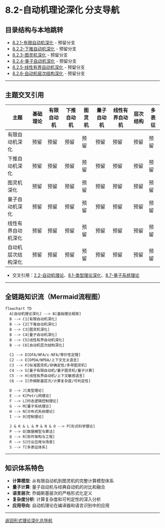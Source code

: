 # 8.2-自动机理论深化 分支导航

## 目录结构与本地跳转
- [8.2.1-有限自动机深化](8.2.1-有限自动机深化.md) - 预留分支
- [8.2.2-下推自动机深化](8.2.2-下推自动机深化.md) - 预留分支
- [8.2.3-图灵机深化](8.2.3-图灵机深化.md) - 预留分支
- [8.2.4-量子自动机深化](8.2.4-量子自动机深化.md) - 预留分支
- [8.2.5-线性有界自动机深化](8.2.5-线性有界自动机深化.md) - 预留分支
- [8.2.6-自动机层次结构深化](8.2.6-自动机层次结构深化.md) - 预留分支

---

## 主题交叉引用
| 主题      | 基础理论 | 有限自动机 | 下推自动机 | 图灵机 | 量子自动机 | 线性有界自动机 | 层次结构 | 多表征 |
|-----------|----------|------------|------------|--------|------------|----------------|----------|--------|
| 有限自动机深化| 预留     | 预留       | 预留       | 预留   | 预留       | 预留           | 预留     | 预留   |
| 下推自动机深化| 预留     | 预留       | 预留       | 预留   | 预留       | 预留           | 预留     | 预留   |
| 图灵机深化| 预留      | 预留       | 预留       | 预留   | 预留       | 预留           | 预留     | 预留   |
| 量子自动机深化| 预留    | 预留       | 预留       | 预留   | 预留       | 预留           | 预留     | 预留   |
| 线性有界自动机深化| 预留 | 预留       | 预留       | 预留   | 预留       | 预留           | 预留     | 预留   |
| 自动机层次结构深化| 预留 | 预留       | 预留       | 预留   | 预留       | 预留           | 预留     | 预留   |

- 交叉引用：[2.2-自动机理论](../2-形式科学理论/2.2-自动机理论/README.md)、[8.1-类型理论深化](../8.1-类型理论深化/README.md)、[8.7-量子系统理论](../8.7-量子系统理论/README.md)

---

## 全链路知识流（Mermaid流程图）
```mermaid
flowchart TD
  A[自动机理论深化] --> B[基础理论框架]
  B --> C1[有限自动机深化]
  B --> C2[下推自动机深化]
  B --> C3[图灵机深化]
  B --> C4[量子自动机深化]
  B --> C5[线性有界自动机深化]
  B --> C6[自动机层次结构深化]
  
  C1 --> D[DFA/NFA/ε-NFA/等价性定理]
  C2 --> E[DPDA/NPDA/上下文无关语言]
  C3 --> F[标准图灵机/非确定性/多带图灵机]
  C4 --> G[量子有限自动机/量子图灵机/量子计算]
  C5 --> H[线性有界自动机/上下文敏感语言]
  C6 --> I[乔姆斯基层次/计算复杂度/可判定性]
  
  D --> J[类型理论]
  E --> K[Petri网理论]
  F --> L[时态逻辑控制理论]
  G --> M[量子系统理论]
  H --> N[分布式系统理论]
  I --> O[控制理论]
  
  J & K & L & M & N & O --> P[形式科学理论]
  P --> Q[数据模型与算法]
  Q --> R[软件架构与工程]
  R --> S[行业应用与场景]
  S --> T[多表征体系]
```

---

## 知识体系特色
- **计算模型**: 从有限自动机到图灵机的完整计算模型体系
- **量子计算**: 量子自动机与经典自动机的对比和融合
- **语言层次**: 乔姆斯基层次的严格形式化定义
- **复杂度分析**: 计算复杂度和可判定性的深入分析
- **应用导向**: 自动机理论在编译器和语言识别中的应用

---

[返回形式理论深化总导航](../README.md) 